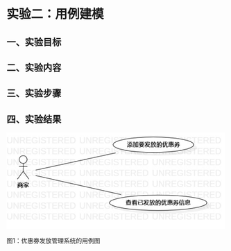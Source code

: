 # 实验二：用例建模

## 一、实验目标

## 二、实验内容

## 三、实验步骤

## 四、实验结果

![用例图](./lab2_UseCaseDiagram.jpg)

图1：优惠劵发放管理系统的用例图
